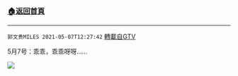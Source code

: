 ﻿###  [:house:返回首頁](https://github.com/ourhimalayas/txt)
---

`郭文贵MILES 2021-05-07T12:27:42` [轉載自GTV](https://gtv.org/web/#/UserInfo/5e596957357cc612d35a8044)

5月7号：乖乖，乖乖呀呀……

[![](https://filegroup.gtv.org/cdn-cgi/image/width=600/https://filegroup.gtv.org/group7/web/20210507/12/27/0/421becd717d779613656c2c3b0f726b6.jpg)](https://filegroup.gtv.org/group7/web/20210507/12/27/0/b933e4c771d4bf7415a34b68f9682e57.mp4)